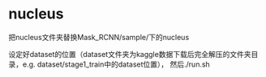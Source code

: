 # nucleus



把nucleus文件夹替换Mask_RCNN/sample/下的nucleus

设定好dataset的位置（dataset文件夹为kaggle数据下载后完全解压的文件夹目录，e.g. dataset/stage1_train中的dataset位置），
然后./run.sh
